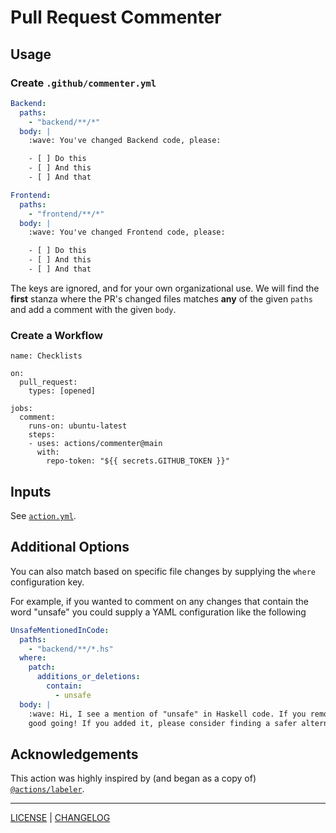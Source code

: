 # Pull Request Commenter

## Usage

### Create `.github/commenter.yml`

```yaml
Backend:
  paths:
    - "backend/**/*"
  body: |
    :wave: You've changed Backend code, please:

    - [ ] Do this
    - [ ] And this
    - [ ] And that

Frontend:
  paths:
    - "frontend/**/*"
  body: |
    :wave: You've changed Frontend code, please:

    - [ ] Do this
    - [ ] And this
    - [ ] And that
```

The keys are ignored, and for your own organizational use. We will find the
**first** stanza where the PR's changed files matches **any** of the given
`paths` and add a comment with the given `body`.

### Create a Workflow

```
name: Checklists

on:
  pull_request:
    types: [opened]

jobs:
  comment:
    runs-on: ubuntu-latest
    steps:
    - uses: actions/commenter@main
      with:
        repo-token: "${{ secrets.GITHUB_TOKEN }}"
```

## Inputs

See [`action.yml`](./action.yml).

## Additional Options

You can also match based on specific file changes by supplying the `where`
configuration key.

For example, if you wanted to comment on any changes that contain the word
"unsafe" you could supply a YAML configuration like the following

```yaml
UnsafeMentionedInCode:
  paths:
    - "backend/**/*.hs"
  where:
    patch:
      additions_or_deletions:
        contain:
          - unsafe
  body: |
    :wave: Hi, I see a mention of "unsafe" in Haskell code. If you removed it,
    good going! If you added it, please consider finding a safer alternative!
```

## Acknowledgements

This action was highly inspired by (and began as a copy of)
[`@actions/labeler`][labeler].

[labeler]: https://github.com/actions/labeler

---

[LICENSE](./LICENSE) | [CHANGELOG](./CHANGELOG.md)

